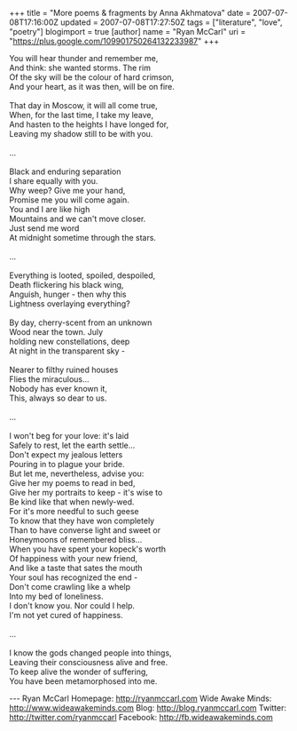 +++
title = "More poems & fragments by Anna Akhmatova"
date = 2007-07-08T17:16:00Z
updated = 2007-07-08T17:27:50Z
tags = ["literature", "love", "poetry"]
blogimport = true
[author]
	name = "Ryan McCarl"
	uri = "https://plus.google.com/109901750264132233987"
+++

You will hear thunder and remember me,<br />And think: she wanted storms. The rim<br />Of the sky will be the colour of hard crimson,<br />And your heart, as it was then, will be on fire.<br /><br />That day in Moscow, it will all come true,<br />When, for the last time, I take my leave,<br />And hasten to the heights I have longed for,<br />Leaving my shadow still to be with you.<br /><br />...<br /><br />Black and enduring separation<br />I share equally with you.<br />Why weep? Give me your hand,<br />Promise me you will come again.<br />You and I are like high<br />Mountains and we can't move closer.<br />Just send me word<br />At midnight sometime through the stars.<br /><br />...<br /><br />Everything is looted, spoiled, despoiled,<br />Death flickering his black wing,<br />Anguish, hunger - then why this<br />Lightness overlaying everything?<br /><br />By day, cherry-scent from an unknown<br />Wood near the town.  July<br />holding new constellations, deep<br />At night in the transparent sky -<br /><br />Nearer to filthy ruined houses<br />Flies the miraculous...<br />Nobody has ever known it,<br />This, always so dear to us.<br /><br />...<br /><br />I won't beg for your love: it's laid<br />Safely to rest, let the earth settle...<br />Don't expect my jealous letters<br />Pouring in to plague your bride.<br />But let me, nevertheless, advise you:<br />Give her my poems to read in bed,<br />Give her my portraits to keep - it's wise to<br />Be kind like that when newly-wed.<br />For it's more needful to such geese<br />To know that they have won completely<br />Than to have converse light and sweet or<br />Honeymoons of remembered bliss...<br />When you have spent your kopeck's worth<br />Of happiness with your new friend,<br />And like a taste that sates the mouth<br />Your soul has recognized the end -<br />Don't come crawling like a whelp<br />Into my bed of loneliness.<br />I don't know you.  Nor could I help.<br />I'm not yet cured of happiness.<br /><br />...<br /><br />I know the gods changed people into things,<br />Leaving their consciousness alive and free.<br />To keep alive the wonder of suffering,<br />You have been metamorphosed into me.<div class="blogger-post-footer">---
Ryan McCarl
Homepage: http://ryanmccarl.com
Wide Awake Minds: http://www.wideawakeminds.com
Blog: http://blog.ryanmccarl.com
Twitter: http://twitter.com/ryanmccarl
Facebook: http://fb.wideawakeminds.com</div>
